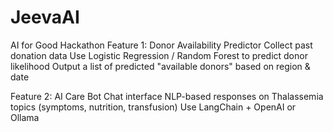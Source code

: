 # JeevaAI
AI for Good Hackathon
Feature 1: Donor Availability Predictor
Collect past donation data
Use Logistic Regression / Random Forest to predict donor likelihood
Output a list of predicted "available donors" based on region & date

Feature 2: AI Care Bot
Chat interface
NLP-based responses on Thalassemia topics (symptoms, nutrition, transfusion)
Use LangChain + OpenAI or Ollama 
